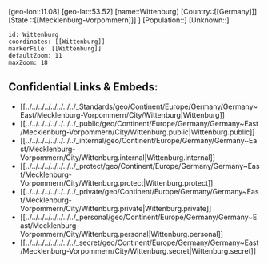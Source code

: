 ﻿---
location: [53.52,11.08]
mapzoom: [7,12] 
mapmarker: city 
type: City
tags:
- geo/City


SpocWebEntityId: 35659
isDeleted: false
confidential: public

---
[geo-lon::11.08]
[geo-lat::53.52]
[name::Wittenburg]
[Country::[[Germany]]]
[State ::[[Mecklenburg-Vorpommern]]] ]
[Population::]
[Unknown::]


```leaflet
id: Wittenburg
coordinates: [[Wittenburg]]
markerFile: [[Wittenburg]]
defaultZoom: 11 
maxZoom: 18
```


## Confidential Links & Embeds: 
- [[../../../../../../../../_Standards/geo/Continent/Europe/Germany/Germany~East/Mecklenburg-Vorpommern/City/Wittenburg|Wittenburg]] 
- [[../../../../../../../../_public/geo/Continent/Europe/Germany/Germany~East/Mecklenburg-Vorpommern/City/Wittenburg.public|Wittenburg.public]] 
- [[../../../../../../../../_internal/geo/Continent/Europe/Germany/Germany~East/Mecklenburg-Vorpommern/City/Wittenburg.internal|Wittenburg.internal]] 
- [[../../../../../../../../_protect/geo/Continent/Europe/Germany/Germany~East/Mecklenburg-Vorpommern/City/Wittenburg.protect|Wittenburg.protect]] 
- [[../../../../../../../../_private/geo/Continent/Europe/Germany/Germany~East/Mecklenburg-Vorpommern/City/Wittenburg.private|Wittenburg.private]] 
- [[../../../../../../../../_personal/geo/Continent/Europe/Germany/Germany~East/Mecklenburg-Vorpommern/City/Wittenburg.personal|Wittenburg.personal]] 
- [[../../../../../../../../_secret/geo/Continent/Europe/Germany/Germany~East/Mecklenburg-Vorpommern/City/Wittenburg.secret|Wittenburg.secret]] 
